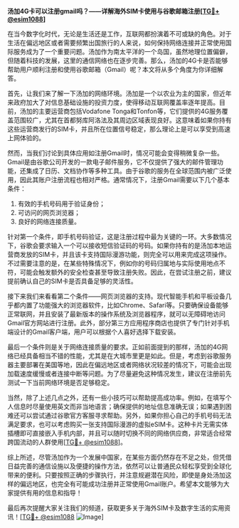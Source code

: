 **汤加4G卡可以注册gmail吗？——详解海外SIM卡使用与谷歌邮箱注册[[TG💪+ @esim1088](https://t.me/s/esim1088)]**

在当今数字化时代，无论是生活还是工作，互联网都扮演着不可或缺的角色。对于生活在偏远地区或者需要频繁出国旅行的人来说，如何保持网络连接并正常使用国际服务成为了一个重要问题。汤加作为南太平洋的一个岛国，虽然地理位置偏僻，但随着科技的发展，这里的通信网络也在逐步完善。那么，汤加的4G卡是否能够帮助用户顺利注册和使用谷歌邮箱（Gmail）呢？本文将从多个角度为你详细解答。

首先，让我们来了解一下汤加的网络环境。汤加是一个以农业为主的国家，但近年来政府加大了对信息基础设施的投资力度，使得移动互联网覆盖率逐年提高。目前，汤加的主要运营商包括Vodafone Tonga和Tonfon等，它们提供的4G服务覆盖范围较广，尤其在首都努库阿洛法及其周边区域表现良好。这意味着如果你持有这些运营商发行的SIM卡，并且所在位置信号稳定，那么理论上是可以享受到高速上网体验的。

然而，当我们讨论到具体应用如注册Gmail时，情况可能会变得稍微复杂一些。Gmail是由谷歌公司开发的一款电子邮件服务，它不仅提供了强大的邮件管理功能，还集成了日历、文档协作等多种工具。由于谷歌的服务在全球范围内被广泛使用，因此其账户注册流程也相对严格。通常情况下，注册Gmail需要以下几个基本条件：
1. 有效的手机号码用于验证身份；
2. 可访问的网页浏览器；
3. 良好的网络连接质量。

针对第一个条件，即手机号码验证，这是注册过程中最为关键的一环。大多数情况下，谷歌会要求输入一个可以接收短信验证码的号码。如果你持有的是汤加本地运营商发放的SIM卡，并且该卡支持国际漫游功能，则完全可以用来完成这项操作。不过需要注意的是，在某些特殊情况下，例如你的号码归属地与实际使用地点不符，可能会触发额外的安全检查甚至导致注册失败。因此，在尝试注册之前，建议提前确认自己的SIM卡是否具备足够的灵活性。

接下来我们来看看第二个条件——网页浏览器的支持。现代智能手机和平板设备几乎都内置了功能强大的浏览器软件，比如Chrome、Safari等。只要确保设备能够正常联网，并且安装了最新版本的操作系统及浏览器程序，就可以无障碍地访问Gmail官方网站进行注册。此外，部分第三方应用程序商店也提供了专门针对手机端设计的Gmail客户端，用户可以根据个人喜好选择下载安装。

最后一个条件则是关于网络连接质量的要求。正如前面提到的那样，汤加的4G网络已经具备相当不错的性能，尤其是在大城市里更是如此。但是，考虑到谷歌服务器主要部署在美国等地，因此在偏远地区或者网络状况较差的情况下，可能会出现加载速度缓慢或者连接中断等问题。为了尽量避免这种情况发生，建议在注册前先测试一下当前网络环境是否足够稳定。

当然，除了上述几点之外，还有一些小技巧可以帮助提高成功率。例如，在填写个人信息时尽量使用英文而非当地语言；确保提供的地址信息准确无误；如果遇到困难还可以尝试通过谷歌官方客服寻求帮助。另外，如果你担心自己的手机号码无法满足要求，也可以考虑购买一张支持国际漫游的虚拟eSIM卡。这种卡片无需实体插槽即可直接嵌入手机内部，并且可以随时切换不同的网络供应商，非常适合经常跨国流动的人群使用[[TG💪+ @esim1088](https://t.me/s/esim1088)]。

综上所述，尽管汤加作为一个发展中国家，在某些方面仍然存在不足之处，但凭借日益完善的通信设施以及便捷的操作方法，依然可以让普通民众轻松享受到全球化带来的便利。只要按照正确的步骤执行，并注意规避潜在风险，即使是身处汤加这样的偏远地区，也完全有可能成功注册并正常使用Gmail账户。希望本文能够为大家提供有用的信息和指导！

最后再次提醒大家关注我们的频道，获取更多关于海外SIM卡及数字生活的实用资讯！[[TG💪+ @esim1088](https://t.me/s/esim1088) ![Image](https://i.postimg.cc/4NQfJmqS/Snipaste-2025-05-13-00-14-12.png)]